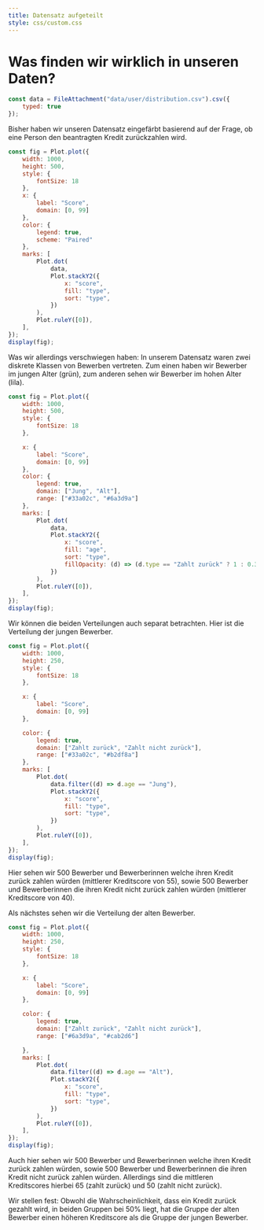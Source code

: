 ```yaml
---
title: Datensatz aufgeteilt 
style: css/custom.css
---
```


# Was finden wir wirklich in unseren Daten?

```js
const data = FileAttachment("data/user/distribution.csv").csv({
    typed: true
});
```

Bisher haben wir unseren Datensatz eingefärbt basierend auf der Frage, ob eine Person den beantragten Kredit zurückzahlen wird.

```js
const fig = Plot.plot({
    width: 1000,
    height: 500,
    style: {
        fontSize: 18
    },
    x: {
        label: "Score",
        domain: [0, 99]
    },
    color: {
        legend: true,
        scheme: "Paired"
    },
    marks: [
        Plot.dot(
            data,
            Plot.stackY2({
                x: "score",
                fill: "type",
                sort: "type",
            })
        ),
        Plot.ruleY([0]),
    ],
});
display(fig);
```

Was wir allerdings verschwiegen haben: In unserem Datensatz waren zwei diskrete Klassen von Bewerben vertreten. Zum einen haben wir Bewerber im jungen Alter (grün), zum anderen sehen wir Bewerber im hohen Alter (lila).

```js
const fig = Plot.plot({
    width: 1000,
    height: 500,
    style: {
        fontSize: 18
    },

    x: {
        label: "Score",
        domain: [0, 99]
    },
    color: {
        legend: true,
        domain: ["Jung", "Alt"],
        range: ["#33a02c", "#6a3d9a"]
    },
    marks: [
        Plot.dot(
            data,
            Plot.stackY2({
                x: "score",
                fill: "age",
                sort: "type",
                fillOpacity: (d) => (d.type == "Zahlt zurück" ? 1 : 0.3),
            })
        ),
        Plot.ruleY([0]),
    ],
});
display(fig);
```

Wir können die beiden Verteilungen auch separat betrachten. Hier ist die Verteilung der jungen Bewerber.

```js
const fig = Plot.plot({
    width: 1000,
    height: 250,
    style: {
        fontSize: 18
    },

    x: {
        label: "Score",
        domain: [0, 99]
    },

    color: {
        legend: true,
        domain: ["Zahlt zurück", "Zahlt nicht zurück"],
        range: ["#33a02c", "#b2df8a"]
    },
    marks: [
        Plot.dot(
            data.filter((d) => d.age == "Jung"),
            Plot.stackY2({
                x: "score",
                fill: "type",
                sort: "type",
            })
        ),
        Plot.ruleY([0]),
    ],
});
display(fig);
```

Hier sehen wir 500 Bewerber und Bewerberinnen welche ihren Kredit zurück zahlen würden (mittlerer Kreditscore von 55), sowie 500 Bewerber und Bewerberinnen die ihren Kredit nicht zurück zahlen würden (mittlerer Kreditscore von 40).

Als nächstes sehen wir die Verteilung der alten Bewerber.

```js
const fig = Plot.plot({
    width: 1000,
    height: 250,
    style: {
        fontSize: 18
    },

    x: {
        label: "Score",
        domain: [0, 99]
    },

    color: {
        legend: true,
        domain: ["Zahlt zurück", "Zahlt nicht zurück"],
        range: ["#6a3d9a", "#cab2d6"]

    },
    marks: [
        Plot.dot(
            data.filter((d) => d.age == "Alt"),
            Plot.stackY2({
                x: "score",
                fill: "type",
                sort: "type",
            })
        ),
        Plot.ruleY([0]),
    ],
});
display(fig);
```

Auch hier sehen wir 500 Bewerber und Bewerberinnen welche ihren Kredit zurück zahlen würden, sowie 500 Bewerber und Bewerberinnen die ihren Kredit nicht zurück zahlen würden. Allerdings sind die mittleren Kreditscores hierbei 65 (zahlt zurück) und 50 (zahlt nicht zurück). 

Wir stellen fest: Obwohl die Wahrscheinlichkeit, dass ein Kredit zurück gezahlt wird, in beiden Gruppen bei 50% liegt, hat die Gruppe der alten Bewerber einen höheren Kreditscore als die Gruppe der jungen Bewerber.
